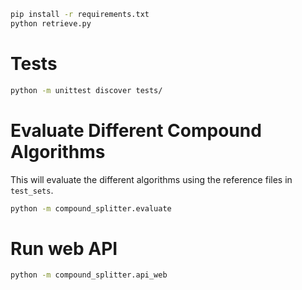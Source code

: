 ``` bash
pip install -r requirements.txt
python retrieve.py
```

# Tests

``` bash
python -m unittest discover tests/
```

# Evaluate Different Compound Algorithms

This will evaluate the different algorithms using the reference files in `test_sets`.

```bash
python -m compound_splitter.evaluate
```

# Run web API

```bash
python -m compound_splitter.api_web
```
